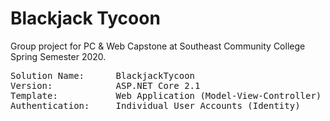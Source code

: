 # Blackjack Tycoon
Group project for PC &amp; Web Capstone at Southeast Community College Spring Semester 2020.
<pre>
Solution Name:      BlackjackTycoon
Version:            ASP.NET Core 2.1
Template:           Web Application (Model-View-Controller)
Authentication:     Individual User Accounts (Identity)
</pre>
